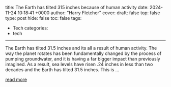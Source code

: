 title: The Earth has tilted 315 inches because of human activity
date: 2024-11-24 10:18:41 +0000
author: "Harry Fletcher"
cover: 
draft: false
top: false
type: post
hide: false
toc: false
tags:
  - Tech
categories:
  - tech
---

The Earth has tilted 31.5 inches and its all a result of human activity. The way the planet rotates has been fundamentally changed by the process of pumping groundwater, and it is having a far bigger impact than previously imagined. As a result, sea levels have risen .24 inches in less than two decades and the Earth has tilted 31.5 inches. This is ...

[read more](https://www.msn.com/en-au/news/other/the-earth-has-tilted-31-5-inches-because-of-human-activity/ar-AA1uEJu5)
